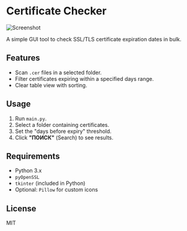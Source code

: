 # Certificate Checker  

![Screenshot](screenshot.png)  

A simple GUI tool to check SSL/TLS certificate expiration dates in bulk.  

## Features  
- Scan `.cer` files in a selected folder.  
- Filter certificates expiring within a specified days range.  
- Clear table view with sorting.  

## Usage  
1. Run `main.py`.  
2. Select a folder containing certificates.  
3. Set the "days before expiry" threshold.  
4. Click **"ПОИСК"** (Search) to see results.  

## Requirements  
- Python 3.x  
- `pyOpenSSL`  
- `tkinter` (included in Python)  
- Optional: `Pillow` for custom icons  

## License  
MIT  
